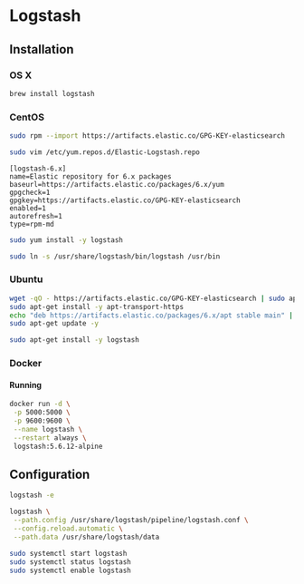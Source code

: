 # Logstash

## Installation

### OS X

```sh
brew install logstash
```

### CentOS

```sh
sudo rpm --import https://artifacts.elastic.co/GPG-KEY-elasticsearch
```

```sh
sudo vim /etc/yum.repos.d/Elastic-Logstash.repo
```

```repo
[logstash-6.x]
name=Elastic repository for 6.x packages
baseurl=https://artifacts.elastic.co/packages/6.x/yum
gpgcheck=1
gpgkey=https://artifacts.elastic.co/GPG-KEY-elasticsearch
enabled=1
autorefresh=1
type=rpm-md
```

```sh
sudo yum install -y logstash
```

```sh
sudo ln -s /usr/share/logstash/bin/logstash /usr/bin
```

### Ubuntu

```sh
wget -qO - https://artifacts.elastic.co/GPG-KEY-elasticsearch | sudo apt-key add -
sudo apt-get install -y apt-transport-https
echo "deb https://artifacts.elastic.co/packages/6.x/apt stable main" | sudo tee -a /etc/apt/sources.list.d/elastic-6.x.list
sudo apt-get update -y
```

```sh
sudo apt-get install -y logstash
```

### Docker

#### Running

```sh
docker run -d \
 -p 5000:5000 \
 -p 9600:9600 \
 --name logstash \
 --restart always \
 logstash:5.6.12-alpine
```

## Configuration

```sh
logstash -e
```

```sh
logstash \
 --path.config /usr/share/logstash/pipeline/logstash.conf \
 --config.reload.automatic \
 --path.data /usr/share/logstash/data
```

```sh
sudo systemctl start logstash
sudo systemctl status logstash
sudo systemctl enable logstash
```
